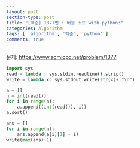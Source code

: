 ```yaml
---
layout: post
section-type: post
title: "[백준] 1377번 : 버블 소트 with python3"
categories: Algorithm
tags: [ 'algorithm', '백준', 'python' ]
comments: true
---
```

문제:
https://www.acmicpc.net/problem/1377

``` python
import sys
read = lambda : sys.stdin.readline().strip()
write = lambda x: sys.stdout.write(str(x)+ "\n")

a = []
n = int(read())
for i in range(n):
    a.append((int(read()), i))
a.sort()

ans = []
for i in range(n):
    ans.append(a[i][1] - i)
write(max(ans)+1)


```
